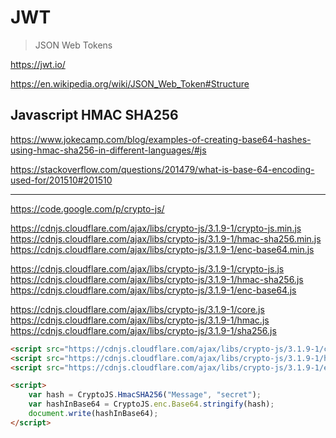 # JWT

> JSON Web Tokens

https://jwt.io/

https://en.wikipedia.org/wiki/JSON_Web_Token#Structure

## Javascript HMAC SHA256

https://www.jokecamp.com/blog/examples-of-creating-base64-hashes-using-hmac-sha256-in-different-languages/#js

https://stackoverflow.com/questions/201479/what-is-base-64-encoding-used-for/201510#201510

---

https://code.google.com/p/crypto-js/

https://cdnjs.cloudflare.com/ajax/libs/crypto-js/3.1.9-1/crypto-js.min.js
https://cdnjs.cloudflare.com/ajax/libs/crypto-js/3.1.9-1/hmac-sha256.min.js
https://cdnjs.cloudflare.com/ajax/libs/crypto-js/3.1.9-1/enc-base64.min.js

https://cdnjs.cloudflare.com/ajax/libs/crypto-js/3.1.9-1/crypto-js.js
https://cdnjs.cloudflare.com/ajax/libs/crypto-js/3.1.9-1/hmac-sha256.js
https://cdnjs.cloudflare.com/ajax/libs/crypto-js/3.1.9-1/enc-base64.js

https://cdnjs.cloudflare.com/ajax/libs/crypto-js/3.1.9-1/core.js
https://cdnjs.cloudflare.com/ajax/libs/crypto-js/3.1.9-1/hmac.js
https://cdnjs.cloudflare.com/ajax/libs/crypto-js/3.1.9-1/sha256.js

```html
<script src="https://cdnjs.cloudflare.com/ajax/libs/crypto-js/3.1.9-1/crypto-js.min.js"></script>
<script src="https://cdnjs.cloudflare.com/ajax/libs/crypto-js/3.1.9-1/hmac-sha256.min.js"></script>
<script src="https://cdnjs.cloudflare.com/ajax/libs/crypto-js/3.1.9-1/enc-base64.min.js"></script>

<script>
    var hash = CryptoJS.HmacSHA256("Message", "secret");
    var hashInBase64 = CryptoJS.enc.Base64.stringify(hash);
    document.write(hashInBase64);
</script>
```
